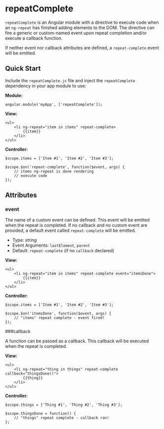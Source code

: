# repeatComplete

`repeatComplete` is an Angular module with a directive to execute code when an `ng-repeat` has finished adding elements to the DOM. The directive can fire a generic or custom-named event upon repeat completion and/or execute a callback function.

If neither event nor callback attributes are defined, a `repeat-complete` event will be emitted.

## Quick Start

Include the `repeatComplete.js` file and inject the `repeatComplete` dependency in your app module to use:

**Module:**

```
angular.module('myApp', ['repeatComplete']);
```

**View:**

```
<ul>
	<li ng-repeat="item in items" repeat-complete>
		{{item}}
	</li>
</ul>
```

**Controller:**

```
$scope.items = ['Item #1', 'Item #2', 'Item #3'];

$scope.$on('repeat-complete', function($event, args) {
	// items ng-repeat is done rendering
	// execute code
});
```

## Attributes

### event

The name of a custom event can be defined. This event will be emitted when the repeat is completed. If no callback and no custom event are provided, a default event called `repeat-complete` will be emitted.

* Type: *string*
* Event Arguments: `lastElement`, `parent`
* Default: `repeat-complete` (if no `callback` declared)

**View:**

```
<ul>
	<li ng-repeat="item in items" repeat-complete event="itemsDone">
		{{item}}
	</li>
</ul>
```

**Controller:**

```
$scope.items = ['Item #1', 'Item #2', 'Item #3'];

$scope.$on('itemsDone', function($event, args) {
    // "items" repeat complete - event fired!
});
```

###callback

A function can be passed as a callback. This callback will be executed when the repeat is completed.

**View:**

```
<ul>
    <li ng-repeat="thing in things" repeat-complete callback="thingsDone()">
    	{{thing}}
    </li>
</ul>
```

**Controller:**

```
$scope.things = ['Thing #1', 'Thing #2', 'Thing #3'];

$scope.thingsDone = function() {
    // "things" repeat complete - callback ran!
};
```
